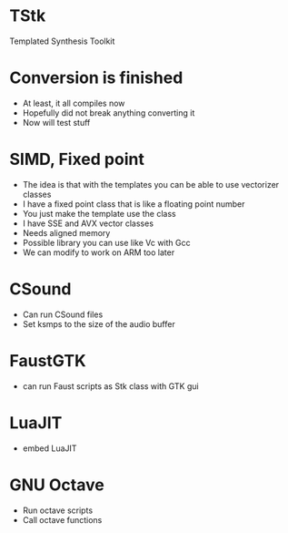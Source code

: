# TStk
Templated Synthesis Toolkit

# Conversion is finished
* At least, it all compiles now
* Hopefully did not break anything converting it
* Now will test stuff 

# SIMD, Fixed point
* The idea is that with the templates you can be able to use vectorizer classes
* I have a fixed point class that is like a floating point number
* You just make the template use the class
* I have SSE and AVX vector classes
* Needs aligned memory
* Possible library you can use like Vc with Gcc 
* We can modify to work on ARM too later

# CSound
* Can run CSound files
* Set ksmps to the size of the audio buffer

# FaustGTK
* can run Faust scripts as Stk class with GTK gui

# LuaJIT
* embed LuaJIT 

# GNU Octave
* Run octave scripts
* Call octave functions

